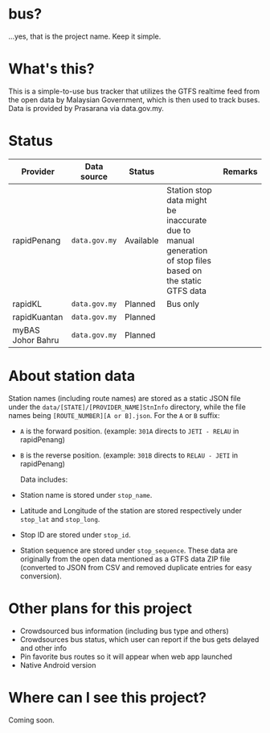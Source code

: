 # bus?

...yes, that is the project name. Keep it simple.

# What's this?

This is a simple-to-use bus tracker that utilizes the GTFS realtime feed from the open data by Malaysian Government, which is then used to track buses. Data is provided by Prasarana via data.gov.my.

# Status

| Provider          | Data source   | Status    |                                                                                                            | Remarks |
| ----------------- | ------------- | --------- | ---------------------------------------------------------------------------------------------------------- | ------- |
| rapidPenang       | `data.gov.my` | Available | Station stop data might be inaccurate due to manual generation of stop files based on the static GTFS data |
| rapidKL           | `data.gov.my` | Planned   | Bus only                                                                                                   |
| rapidKuantan      | `data.gov.my` | Planned   |                                                                                                            |
| myBAS Johor Bahru | `data.gov.my` | Planned   |                                                                                                            |

# About station data

Station names (including route names) are stored as a static JSON file under the `data/[STATE]/[PROVIDER_NAME]StnInfo` directory, while the file names being `[ROUTE_NUMBER][A or B].json`. For the `A` or `B` suffix:

- `A` is the forward position. (example: `301A` directs to `JETI - RELAU` in rapidPenang)
- `B` is the reverse position. (example: `301B` directs to `RELAU - JETI` in rapidPenang)

  Data includes:

- Station name is stored under `stop_name`.
- Latitude and Longitude of the station are stored respectively under `stop_lat` and `stop_long`.
- Stop ID are stored under `stop_id`.
- Station sequence are stored under `stop_sequence`.
  These data are originally from the open data mentioned as a GTFS data ZIP file (converted to JSON from CSV and removed duplicate entries for easy conversion).

# Other plans for this project

- Crowdsourced bus information (including bus type and others)
- Crowdsources bus status, which user can report if the bus gets delayed and other info
- Pin favorite bus routes so it will appear when web app launched
- Native Android version

# Where can I see this project?

Coming soon.
